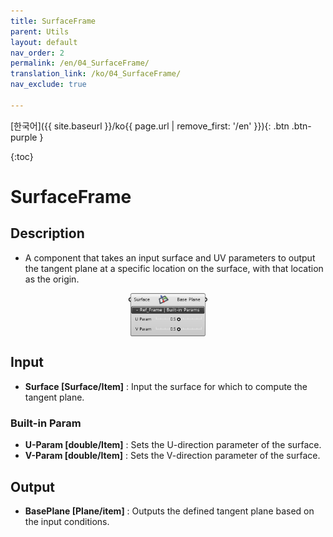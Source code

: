 ```yaml
---
title: SurfaceFrame
parent: Utils
layout: default
nav_order: 2
permalink: /en/04_SurfaceFrame/
translation_link: /ko/04_SurfaceFrame/
nav_exclude: true

---
```


<!-- [English]({{ site.baseurl }}/en{{ page.url | remove_first: '/ko' }}){: .btn .btn-purple } -->
[한국어]({{ site.baseurl }}/ko{{ page.url | remove_first: '/en' }}){: .btn .btn-purple }

{:toc}
# SurfaceFrame

## Description

* A component that takes an input surface and UV parameters to output the tangent plane at a specific location on the surface, with that location as the origin.

<p align="center">  <img src="/assets/images/surfaceframe.png" align="center" width="25%"></p>

## Input

* **Surface [Surface/Item]** :  Input the surface for which to compute the tangent plane.

### Built-in Param

* **U-Param [double/Item]** : Sets the U-direction parameter of the surface.
* **V-Param [double/Item]** : Sets the V-direction parameter of the surface.

## Output

* **BasePlane [Plane/item]** : Outputs the defined tangent plane based on the input conditions.
